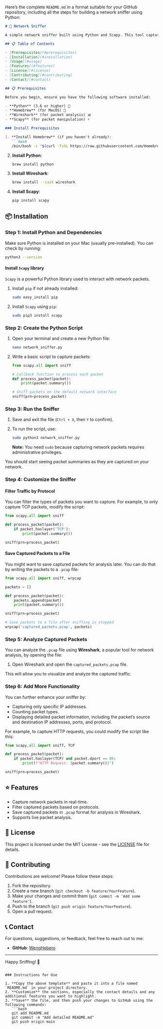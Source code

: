 Here’s the complete `README.md` in a format suitable for your GitHub repository, including all the steps for building a network sniffer using Python:

```markdown
# 🐍 Network Sniffer

A simple network sniffer built using Python and Scapy. This tool captures and analyzes packets on a network interface.

## 📋 Table of Contents

- [Prerequisites](#prerequisites)
- [Installation](#installation)
- [Usage](#usage)
- [Features](#features)
- [License](#license)
- [Contributing](#contributing)
- [Contact](#contact)

## 📋 Prerequisites

Before you begin, ensure you have the following software installed:

- **Python** (3.6 or higher) 🐍
- **Homebrew** (for MacOS) 🍺
- **Wireshark** (for packet analysis) 📊
- **Scapy** (for packet manipulation) ⚡

### Install Prerequisites

1. **Install Homebrew** (if you haven't already):
   ```bash
   /bin/bash -c "$(curl -fsSL https://raw.githubusercontent.com/Homebrew/install/HEAD/install.sh)"
   ```

2. **Install Python**:
   ```bash
   brew install python
   ```

3. **Install Wireshark**:
   ```bash
   brew install --cask wireshark
   ```

4. **Install Scapy**:
   ```bash
   pip install scapy
   ```

## 📦 Installation

### Step 1: Install Python and Dependencies

Make sure Python is installed on your Mac (usually pre-installed). You can check by running:

```bash
python3 --version
```

#### Install `Scapy` library

`Scapy` is a powerful Python library used to interact with network packets.

1. Install `pip` if not already installed:
   ```bash
   sudo easy_install pip
   ```

2. Install `Scapy` using `pip`:
   ```bash
   sudo pip3 install scapy
   ```

### Step 2: Create the Python Script

1. Open your terminal and create a new Python file:
   ```bash
   nano network_sniffer.py
   ```

2. Write a basic script to capture packets:

   ```python
   from scapy.all import sniff

   # Callback function to process each packet
   def process_packet(packet):
       print(packet.summary())

   # Sniff packets on the default network interface
   sniff(prn=process_packet)
   ```

### Step 3: Run the Sniffer

1. Save and exit the file (`Ctrl + X`, then `Y` to confirm).
2. To run the script, use:
   ```bash
   sudo python3 network_sniffer.py
   ```

   **Note:** You need `sudo` because capturing network packets requires administrative privileges.

You should start seeing packet summaries as they are captured on your network.

### Step 4: Customize the Sniffer

#### Filter Traffic by Protocol

You can filter the types of packets you want to capture. For example, to only capture TCP packets, modify the script:

```python
from scapy.all import sniff

def process_packet(packet):
    if packet.haslayer('TCP'):
        print(packet.summary())

sniff(prn=process_packet)
```

#### Save Captured Packets to a File

You might want to save captured packets for analysis later. You can do that by writing the packets to a `.pcap` file:

```python
from scapy.all import sniff, wrpcap

packets = []

def process_packet(packet):
    packets.append(packet)
    print(packet.summary())

sniff(prn=process_packet)

# Save packets to a file after sniffing is stopped
wrpcap('captured_packets.pcap', packets)
```

### Step 5: Analyze Captured Packets

You can analyze the `.pcap` file using **Wireshark**, a popular tool for network analysis, by opening the file:

1. Open Wireshark and open the `captured_packets.pcap` file.

This will allow you to visualize and analyze the captured traffic.

### Step 6: Add More Functionality

You can further enhance your sniffer by:

- Capturing only specific IP addresses.
- Counting packet types.
- Displaying detailed packet information, including the packet’s source and destination IP addresses, ports, and protocol.

For example, to capture HTTP requests, you could modify the script like this:

```python
from scapy.all import sniff, TCP

def process_packet(packet):
    if packet.haslayer(TCP) and packet.dport == 80:
        print(f"HTTP Request: {packet.summary()}")

sniff(prn=process_packet)
```

## ⭐ Features

- Capture network packets in real-time.
- Filter captured packets based on protocols.
- Save captured packets in `.pcap` format for analysis in Wireshark.
- Supports live packet analysis.

## 📄 License

This project is licensed under the MIT License - see the [LICENSE](LICENSE) file for details.

## 🤝 Contributing

Contributions are welcome! Please follow these steps:

1. Fork the repository.
2. Create a new branch (`git checkout -b feature/YourFeature`).
3. Make your changes and commit them (`git commit -m 'Add some feature'`).
4. Push to the branch (`git push origin feature/YourFeature`).
5. Open a pull request.

## 📞 Contact

For questions, suggestions, or feedback, feel free to reach out to me:

- **GitHub**: [WengHebero](https://github.com/WengHebero)

---

Happy Sniffing! 🐾
```

### Instructions for Use

1. **Copy the above template** and paste it into a file named `README.md` in your project directory.
2. **Customize** the sections, especially the contact details and any additional features you want to highlight.
3. **Save** the file, and then push your changes to GitHub using the following commands:
   ```bash
   git add README.md
   git commit -m "Add detailed README.md"
   git push origin main
   ```
